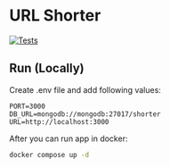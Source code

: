 # URL Shorter
[![Tests](https://github.com/EpicStep/url-shorter/actions/workflows/tests.yml/badge.svg)](https://github.com/EpicStep/url-shorter/actions/workflows/tests.yml)
## Run (Locally)
Create .env file and add following values:
```dotenv
PORT=3000
DB_URL=mongodb://mongodb:27017/shorter
URL=http://localhost:3000
```

After you can run app in docker:
```bash
docker compose up -d
```
